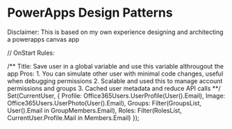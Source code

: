 # PowerApps Design Patterns

Disclaimer: This is based on my own experience designing and architecting a powerapps canvas app

// OnStart Rules:

/** 
  Title: Save user in a global variable and use this variable althrougout the app
  Pros: 1. You can simulate other user with minimal code changes, useful when debugging permissions
        2. Scalable and used this to manage account permissions and groups
        3. Cached user metadata and reduce API calls
**/
Set(CurrentUser, {
    Profile: Office365Users.UserProfile(User().Email),
    Image: Office365Users.UserPhoto(User().Email),
    Groups: Filter(GroupsList, User().Email in GroupMembers.Email),
    Roles: Filter(RolesList, CurrentUser.Profile.Mail in Members.Email)
});
